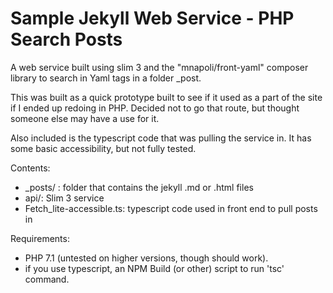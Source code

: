 # Sample Jekyll Web Service - PHP Search Posts
A web service built using slim 3 and the "mnapoli/front-yaml" composer library to search in Yaml tags in a folder _post.

This was built as a quick prototype built to see if it used as a part of the site if I ended up redoing in PHP. Decided not to go that route, but thought someone else may have a use for it.

Also included is the typescript code that was pulling the service in. It has some basic accessibility, but not fully tested.

Contents:
- _posts/ : folder that contains the jekyll .md or .html files
- api/: Slim 3 service
- Fetch_lite-accessible.ts: typescript code used in front end to pull posts in

Requirements:
- PHP 7.1 (untested on higher versions, though should work).
- if you use typescript, an NPM Build (or other) script to run 'tsc' command.

